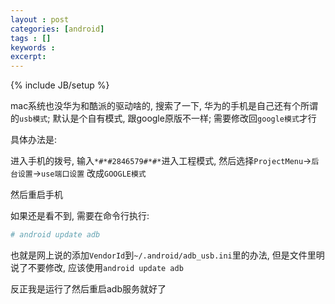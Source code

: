 ```yaml
---
layout : post
categories: [android]
tags : []
keywords : 
excerpt: 
---
```

{% include JB/setup %}


mac系统也没华为和酷派的驱动啥的, 搜索了一下, 华为的手机是自己还有个所谓的`usb模式`; 默认是个自有模式, 跟google原版不一样; 需要修改回`google模式`才行

具体办法是:

进入手机的拨号, 输入`*#*#2846579#*#*`进入工程模式, 然后选择`ProjectMenu`->`后台设置`->`use端口设置` 改成`GOOGLE模式`

然后重启手机

如果还是看不到, 需要在命令行执行:

```bash
# android update adb
```

也就是网上说的添加`VendorId`到`~/.android/adb_usb.ini`里的办法, 但是文件里明说了不要修改, 应该使用`android update adb`

反正我是运行了然后重启adb服务就好了
